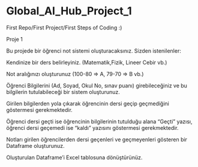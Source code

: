 # Global_AI_Hub_Project_1
First Repo/First Project/First Steps of Coding :)

Proje 1

Bu projede bir öğrenci not sistemi oluşturacaksınız. Sizden istenilenler:

Kendinize bir ders belirleyiniz. (Matematik,Fizik, Lineer Cebir vb.)

Not aralığınızı oluşturunuz (100-80 ⇒ A, 79-70 ⇒ B vb.)

Öğrenci Bilgilerini (Ad, Soyad, Okul No, sınav puanı) girebileceğiniz ve bu bilgilerin tutulabileceği bir sistem oluşturunuz.

Girilen bilgilerden yola çıkarak öğrencinin dersi geçip geçmediğini göstermesi gerekmektedir.

Öğrenci dersi geçti ise öğrencinin bilgilerinin tutulduğu alana “Geçti” yazısı, öğrenci dersi geçemedi ise “kaldı” yazısını göstermesi gerekmektedir.

Notları girilen öğrencilerden dersi geçenleri ve geçmeyenleri gösteren bir Dataframe oluşturunuz. 

Oluşturulan Dataframe’i Excel tablosuna dönüştürünüz.
